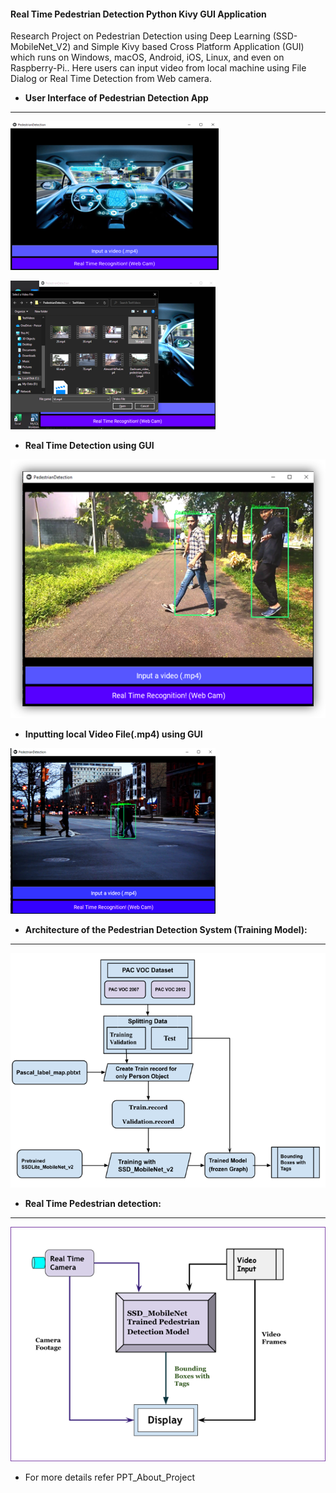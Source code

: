 #### Real Time Pedestrian Detection Python Kivy GUI Application

<p> Research Project on Pedestrian Detection using Deep Learning (SSD-MobileNet_V2) and Simple Kivy based  Cross Platform Application (GUI) which runs on Windows, macOS, Android, iOS, Linux, and even on Raspberry-Pi.. Here users can input video from local machine using File Dialog or Real Time Detection from Web camera.</p>

* <b>User Interface of Pedestrian Detection App</b>
---
![](RealTime_PedestrianDetectionApp/Output/GUI_Kivy.png)


![](RealTime_PedestrianDetectionApp\Output\GUI_File_Dialog.png)

* <b>Real Time Detection using GUI</b>

![](RealTime_PedestrianDetectionApp/Output/RealTime_sample.png)

* <b>Inputting local Video File(.mp4) using GUI</b>

![](RealTime_PedestrianDetectionApp/Output/Inputting_existing_vd.png)


* <b>Architecture of the Pedestrian Detection System (Training Model):</b>
---
![](Ped_detection_Research/Arch_Images/Architecture.png)


* <b>Real Time Pedestrian detection: </b>
---
![](Ped_detection_Research/Arch_Images/RealTime_Architecture.png)


* For more details refer PPT_About_Project

   
